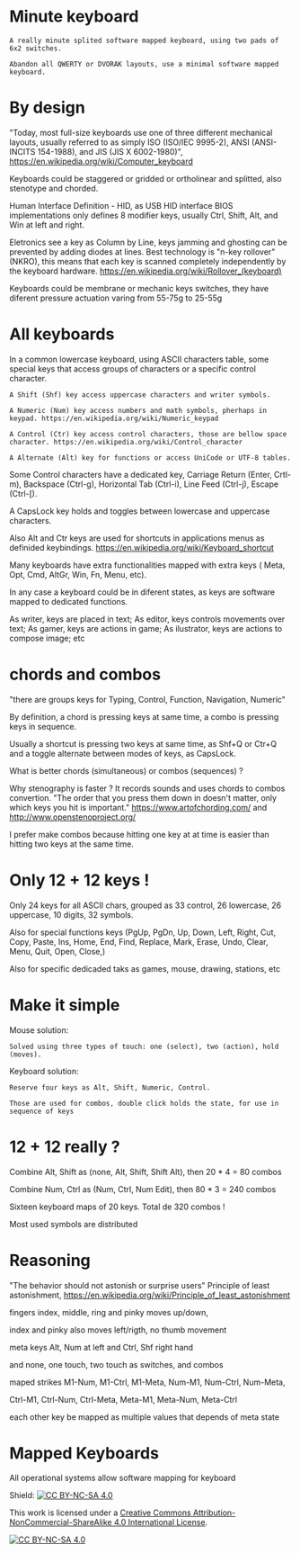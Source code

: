 # Minute keyboard

    A really minute splited software mapped keyboard, using two pads of 6x2 switches.

    Abandon all QWERTY or DVORAK layouts, use a minimal software mapped keyboard.

# By design

"Today, most full-size keyboards use one of three different mechanical layouts, usually referred to as simply ISO (ISO/IEC 9995-2), ANSI (ANSI-INCITS 154-1988), and JIS (JIS X 6002-1980)", https://en.wikipedia.org/wiki/Computer_keyboard


Keyboards could be staggered or gridded or ortholinear and splitted, also stenotype and chorded. 

Human Interface Definition - HID, as USB HID interface BIOS implementations only defines 8 modifier keys, usually Ctrl, Shift, Alt, and Win at left and right.

Eletronics see a key as Column by Line, keys jamming and ghosting can be prevented by adding diodes at lines. Best technology is  "n-key rollover" (NKRO), this means that each key is scanned completely independently by the keyboard hardware. https://en.wikipedia.org/wiki/Rollover_(keyboard)

Keyboards could be membrane or mechanic keys switches, they have diferent pressure actuation varing from 55-75g to 25-55g 
# All keyboards

In a common lowercase keyboard, using ASCII characters table, some special keys that access groups of characters or a specific control character.
    
    A Shift (Shf) key access uppercase characters and writer symbols.
    
    A Numeric (Num) key access numbers and math symbols, pherhaps in keypad. https://en.wikipedia.org/wiki/Numeric_keypad
    
    A Control (Ctr) key access control characters, those are bellow space character. https://en.wikipedia.org/wiki/Control_character

    A Alternate (Alt) key for functions or access UniCode or UTF-8 tables.

Some Control characters have a dedicated key, Carriage Return (Enter, Crtl-m), Backspace (Ctrl-g), Horizontal Tab (Ctrl-i), Line Feed (Ctrl-j), Escape (Ctrl-[).

A CapsLock key holds and toggles between lowercase and uppercase characters.  

Also Alt and Ctr keys are used for shortcuts in applications menus as definided keybindings. https://en.wikipedia.org/wiki/Keyboard_shortcut

Many keyboards have extra functionalities mapped with extra keys ( Meta, Opt, Cmd, AltGr, Win, Fn, Menu, etc).

In any case a keyboard could be in diferent states, as keys are software mapped to dedicated functions.

As writer, keys are placed in text; As editor, keys controls movements over  text; As gamer, keys are actions in  game; As ilustrator, keys are actions to compose  image; etc

# chords and combos

"there are groups keys for Typing, Control, Function, Navigation, Numeric"

By definition, a chord is pressing keys at same time, a combo is pressing keys in sequence.

Usually a shortcut is pressing two keys at same time, as Shf+Q or Ctr+Q and a toggle alternate between modes of keys, as CapsLock.

What is better chords (simultaneous) or combos (sequences) ?

Why stenography is faster ? It records sounds and uses chords to combos convertion. "The order that you press them down in doesn't matter, only which keys you hit is important." https://www.artofchording.com/ and http://www.openstenoproject.org/

I prefer make combos because hitting one key at at time is easier than hitting 
two keys at the same time.
# Only 12 + 12 keys !

Only 24 keys for all ASCII chars, grouped as 33 control, 26 lowercase, 26 uppercase, 10 digits, 32 symbols.

Also for special functions keys (PgUp, PgDn, Up, Down, Left, Right, Cut, Copy, Paste, Ins, Home, End, Find, Replace, Mark, Erase, Undo, Clear, Menu, Quit, Open, Close,)  

Also for specific dedicaded taks as games, mouse, drawing, stations, etc
# Make it simple 

Mouse solution: 

    Solved using three types of touch: one (select), two (action), hold (moves).

Keyboard solution:
    
    Reserve four keys as Alt, Shift, Numeric, Control. 

    Those are used for combos, double click holds the state, for use in sequence of keys
    


# 12 + 12 really ?

Combine Alt, Shift as (none, Alt, Shift, Shift Alt), 
    then 20 * 4  = 80 combos

Combine Num, Ctrl as (Num, Ctrl, Num Edit), 
    then 80 * 3 = 240 combos

Sixteen keyboard maps of 20 keys. Total de 320 combos !

Most used symbols are distributed

# Reasoning

"The behavior should not astonish or surprise users"
Principle of least astonishment, https://en.wikipedia.org/wiki/Principle_of_least_astonishment



fingers index, middle, ring and pinky moves up/down, 

index and pinky also moves left/rigth, no thumb movement

meta keys Alt, Num at left and Ctrl, Shf right hand 



and none, one touch, two touch as switches, and combos

maped strikes M1-Num, M1-Ctrl, M1-Meta, Num-M1, Num-Ctrl, Num-Meta, 

Ctrl-M1, Ctrl-Num, Ctrl-Meta, Meta-M1, Meta-Num, Meta-Ctrl

each other key be mapped as  multiple values that depends of meta state

# Mapped Keyboards

All operational systems allow software mapping for keyboard




Shield: [![CC BY-NC-SA 4.0][cc-by-nc-sa-shield]][cc-by-nc-sa]

This work is licensed under a
[Creative Commons Attribution-NonCommercial-ShareAlike 4.0 International License][cc-by-nc-sa].

[![CC BY-NC-SA 4.0][cc-by-nc-sa-image]][cc-by-nc-sa]

[cc-by-nc-sa]: http://creativecommons.org/licenses/by-nc-sa/4.0/
[cc-by-nc-sa-image]: https://licensebuttons.net/l/by-nc-sa/4.0/88x31.png
[cc-by-nc-sa-shield]: https://img.shields.io/badge/License-CC%20BY--NC--SA%204.0-lightgrey.svg
